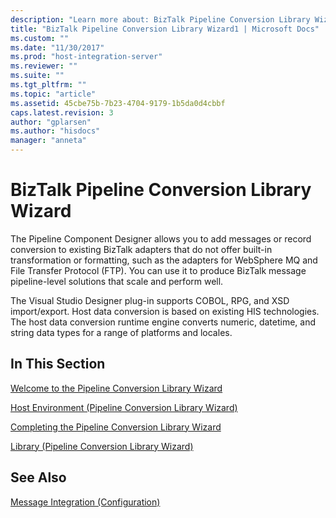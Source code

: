 ```yaml
---
description: "Learn more about: BizTalk Pipeline Conversion Library Wizard"
title: "BizTalk Pipeline Conversion Library Wizard1 | Microsoft Docs"
ms.custom: ""
ms.date: "11/30/2017"
ms.prod: "host-integration-server"
ms.reviewer: ""
ms.suite: ""
ms.tgt_pltfrm: ""
ms.topic: "article"
ms.assetid: 45cbe75b-7b23-4704-9179-1b5da0d4cbbf
caps.latest.revision: 3
author: "gplarsen"
ms.author: "hisdocs"
manager: "anneta"
---
```

# BizTalk Pipeline Conversion Library Wizard
The Pipeline Component Designer allows you to add messages or record conversion to existing BizTalk adapters that do not offer built-in transformation or formatting, such as the adapters for WebSphere MQ and File Transfer Protocol (FTP). You can use it to produce BizTalk message pipeline-level solutions that scale and perform well.  
  
 The Visual Studio Designer plug-in supports COBOL, RPG, and XSD import/export. Host data conversion is based on existing HIS technologies. The host data conversion runtime engine converts numeric, datetime, and string data types for a range of platforms and locales.  
  
## In This Section  
 [Welcome to the Pipeline Conversion Library Wizard](../core/welcome-to-the-pipeline-conversion-library-wizard1.md)  
  
 [Host Environment (Pipeline Conversion Library Wizard)](../core/host-environment-pipeline-conversion-library-wizard-1.md)  
  
 [Completing the Pipeline Conversion Library Wizard](../core/completing-the-pipeline-conversion-library-wizard1.md)  
  
 [Library (Pipeline Conversion Library Wizard)](../core/library-pipeline-conversion-library-wizard-1.md)  
  
## See Also  
 [Message Integration (Configuration)](../core/message-integration-configuration-2.md)
